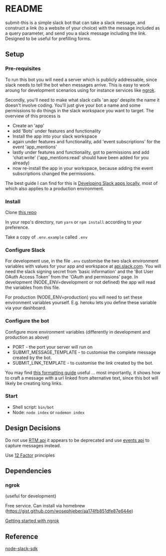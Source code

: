# README

submit-this is a simple slack bot that can take a slack message, and construct a link (to a website of your choice) with the message included as a query parameter, and send you a slack message including the link. Designed to be useful for prefilling forms.

## Setup

### Pre-requisites

To run this bot you will need a server which is publicly addressable, since slack needs to tell the bot when messages arrive. This is easy to work aroung for development scenarios using for instance services like [ngrok](https://ngrok.com/).

Secondly, you'll need to make what slack calls 'an app' despite the name it doesn't involve coding. You'll just give your bot a name and some permissions to do things in the slack workspace you want to target. The overview of this process is

- Create an 'app'
- add 'Bots' under features and functionality
- Install the app into your slack workspace
- again under features and functionality, add 'event subscriptions' for the event 'app_mentions'
- lastly under features and functionality, got to permissions and add 'chat:write' ('app_mentions:read' should have been added for you already)
- now re-install the app in your workspace, because adding the event subscriptions changed the permissions.

The best guide I can find for this is [Developing Slack apps locally](https://slack.dev/node-slack-sdk/tutorials/local-development), most of which also applies to a production environment.

### Install

Clone [this repo](https://github.com/baob/submit-this)

In your repo's directory, run `yarn` or `npm install` according to your preference.

Take a copy of `.env.example` called `.env`

### Configure Slack

For development use, in the file `.env` customise the two slack environment variables with values for your app and workspace at [api.slack.com](htts://api.slack.com).
You will need the slack signing secret from 'basic information' and the 'Bot User OAuth Access Token' from the 'OAuth and permissions' page.
In development (NODE_ENV=development or not defined) the app will read the variables from this file.

For production (NODE_ENV=production) you will need to set these environment variables yourself. E.g. heroku lets you define these variable via your dashboard.

### Configure the bot

Configure more environment variables (differently in development and production as above)

- PORT - the port your server will run on
- SUBMIT_MESSAGE_TEMPLATE - to customise the complete message created by the bot.  
- SUBMIT_LINK_TEMPLATE - to customise the link created by the bot.  

You may find [this formatting guide](https://api.slack.com/reference/surfaces/formatting#linking-urls) useful ... most importantly, it shows how to craft a message with a url linked from alternative text, since this bot will likely be creating long links.

### Start

- Shell script: `bin/bot`
- Node: `node index` or `nodemon index`

## Design Decisions

Do not use [RTM api](https://slack.dev/node-slack-sdk/rtm-api) it appears to be deprecated and use [events api](https://slack.dev/node-slack-sdk/events-api) to capture messages instead.

Use [12 Factor](https://12factor.net/) principles

## Dependencies

### ngrok

(useful for development)

Free service. Can install via homebrew (https://gist.github.com/wosephjeber/aa174fb851dfe87e644e)

[Getting started with ngrok](https://dashboard.ngrok.com/get-started)

## Reference

[node-slack-sdk](https://github.com/slackapi/node-slack-sdk)